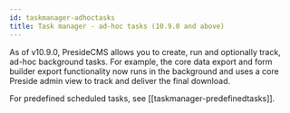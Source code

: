 ```yaml
---
id: taskmanager-adhoctasks
title: Task manager - ad-hoc tasks (10.9.0 and above)
---
```


As of v10.9.0, PresideCMS allows you to create, run and optionally track, ad-hoc background tasks. For example, the core data export and form builder export functionality now runs in the background and uses a core Preside admin view to track and deliver the final download.

For predefined scheduled tasks, see [[taskmanager-predefinedtasks]].